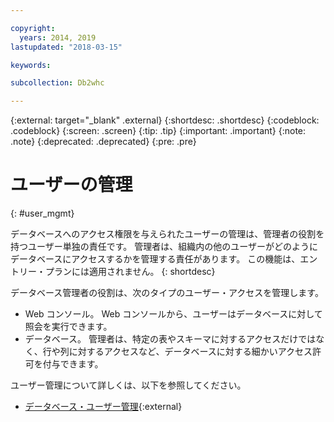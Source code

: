 ```yaml
---

copyright:
  years: 2014, 2019
lastupdated: "2018-03-15"

keywords:

subcollection: Db2whc

---
```


<!-- Attribute definitions --> 
{:external: target="_blank" .external}
{:shortdesc: .shortdesc}
{:codeblock: .codeblock}
{:screen: .screen}
{:tip: .tip}
{:important: .important}
{:note: .note}
{:deprecated: .deprecated}
{:pre: .pre}

# ユーザーの管理
{: #user_mgmt}

データベースへのアクセス権限を与えられたユーザーの管理は、管理者の役割を持つユーザー単独の責任です。 管理者は、組織内の他のユーザーがどのようにデータベースにアクセスするかを管理する責任があります。 この機能は、エントリー・プランには適用されません。
{: shortdesc}

データベース管理者の役割は、次のタイプのユーザー・アクセスを管理します。 
* Web コンソール。 Web コンソールから、ユーザーはデータベースに対して照会を実行できます。
* データベース。 管理者は、特定の表やスキーマに対するアクセスだけではなく、行や列に対するアクセスなど、データベースに対する細かいアクセス許可を付与できます。 

ユーザー管理について詳しくは、以下を参照してください。 
- [データベース・ユーザー管理](https://www.ibm.com/support/knowledgecenter/SS6NHC/com.ibm.swg.im.dashdb.security.doc/doc/user_mgmnt.html){:external}

